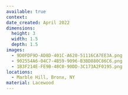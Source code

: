 ```yaml
---
available: true
context:
date_created: April 2022
dimensions:
  height: 3
  width: 1.5
  depth: 1.5
images:
  - 9D0FDF9D-AD8D-401C-A620-51116CA7EE3A.png
  - 902554A6-04C7-4B59-9096-B3BD880C86C6.png
  - 1B3F214E-FE9B-48C0-90DD-3C173A2F0195.png
locations:
  - Marble Hill, Bronx, NY
material: Lacewood
---
```

